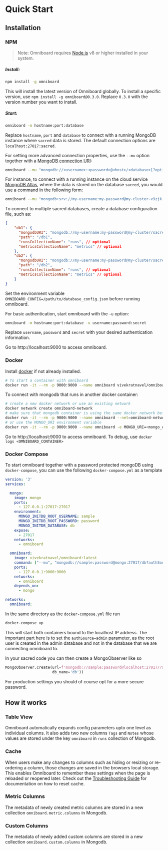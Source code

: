 # Quick Start

## Installation

### NPM

> Note: Omniboard requires [Node.js](https://nodejs.org/en/download/) v8 or higher installed in your system.

##### Install: #####

```bash
npm install -g omniboard
```

This will install the latest version of Omniboard globally. To install a specific version, use `npm install -g omniboard@0.3.0`. Replace `0.3.0` with the version number you want to install.  

##### Start: #####
 
```bash
omniboard -m hostname:port:database
```

Replace `hostname`, `port` and `database` to connect with a running MongoDB instance where `sacred` data is stored.
The default connection options are `localhost:27017:sacred`. 

For setting more advanced connection properties, use the `--mu` option together with a [MongoDB connection URI](https://docs.mongodb.com/manual/reference/connection-string/):

```bash
omniboard --mu "mongodb://<username>:<password>@<host>/<database>[?options]"
```

For instance, to connect with a running instance on the cloud service [MongoDB Atlas](https://www.mongodb.com/cloud/atlas), where the data is stored on the database `sacred`, you would use a command in the following form:

```bash
omniboard --mu "mongodb+srv://my-username:my-password@my-cluster-v9zjk.mongodb.net/sacred?retryWrites=true"
```

To connect to multiple sacred databases, create a database configuration file, such as:
```json
{
    "db1": {
      "mongodbURI": "mongodb://my-username:my-password@my-cluster/sacred_db1",
      "path": "/db1",
      "runsCollectionName": "runs", // optional
      "metricsCollectionName": "metrics" // optional
    },
    "db2": {
      "mongodbURI": "mongodb://my-username:my-password@my-cluster/sacred_db2",
      "path": "/db2",
      "runsCollectionName": "runs", // optional
      "metricsCollectionName": "metrics" // optional
    }
}
```
Set the environment variable `OMNIBOARD_CONFIG=/path/to/database_config.json` before running omniboard.

For basic authentication, start omniboard with the `-u` option:

```bash
omniboard -m hostname:port:database -u username:password:secret
```

Replace `username`, `password` and `secret` with your desired authentication information.

Go to http://localhost:9000 to access omniboard.

### Docker

Install [docker](https://www.docker.com/get-started) if not already installed.

```bash
# To start a container with omniboard
docker run -it --rm -p 9000:9000 --name omniboard vivekratnavel/omniboard -m <host>:<port>:<database>
```

To connect with mongodb that runs in another docker container:
```bash
# create a new docker network or use an existing network
docker network create omniboard-network
# make sure that mongodb container is using the same docker network before running this command
docker run -it --rm -p 9000:9000 --name omniboard --net=omniboard-network vivekratnavel/omniboard -m MONGODB_CONTAINER:27017:sacred
# or use the MONGO_URI environment variable
docker run -it --rm -p 9000:9000 --name omniboard -e MONGO_URI=<mongo_uri> --net=omniboard-network vivekratnavel/omniboard 
```

Go to http://localhost:9000 to access omniboard. To debug, use `docker logs <OMNIBOARD_CONTAINER>`

### Docker Compose
To start omniboard together with a password protected mongoDB using `docker-compose`, you can use the following
`docker-compose.yml` as a template

```yaml
version: '3'
services:

  mongo:
    image: mongo
    ports:
      - 127.0.0.1:27017:27017
    environment:
      MONGO_INITDB_ROOT_USERNAME: sample
      MONGO_INITDB_ROOT_PASSWORD: password
      MONGO_INITDB_DATABASE: db
    expose:
      - 27017
    networks:
      - omniboard

  omniboard:
    image: vivekratnavel/omniboard:latest
    command: ["--mu", "mongodb://sample:password@mongo:27017/db?authSource=admin"]
    ports:
      - 127.0.0.1:9000:9000
    networks:
      - omniboard
    depends_on:
      - mongo

networks:
  omniboard:
```
In the same directory as the `docker-compose.yml` file run

```bash
docker-compose up
```

This will start both containers bound to the localhost IP address. The important part
here is to set the `authSource=admin` parameter, as the root user is created in the 
admin database and not in the database that we are connecting omniboard to.

In your sacred code you can then create a MongoObserver like so
```python
MongoObserver.create(url=f'mongodb://sample:password@localhost:27017/?authMechanism=SCRAM-SHA-1',
                     db_name='db'))
```

For production settings you should of course opt for a more secure password.

## How it works

### Table View

Omniboard automatically expands config parameters upto one level as individual columns.
It also adds two new columns `Tags` and `Notes` whose values are stored under the key
`omniboard` in `runs` collection of Mongodb.

### Cache

When users make any changes to columns such as hiding or resizing or re-ordering a column,
those changes are saved in the browsers local storage. This enables Omniboard to 
remember these settings when the page is reloaded or reopened later.
Check out the [Troubleshooting Guide](https://vivekratnavel.github.io/omniboard/#/troubleshooting?id=reset-cache) for documentation on how to reset cache.

### Metric Columns

The metadata of newly created metric columns are stored in a new collection
`omniboard.metric.columns` in Mongodb. 

### Custom Columns

The metadata of newly added custom columns are stored in a new collection
`omniboard.custom.columns` in Mongodb.

